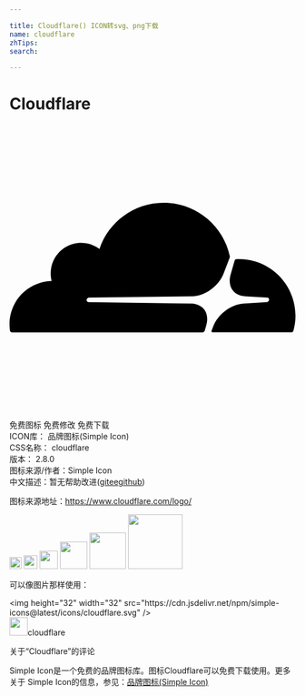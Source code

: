 ```yaml
---

title: Cloudflare() ICON转svg、png下载
name: cloudflare
zhTips: 
search: 

---
```


# Cloudflare  <small style="font-size: 60%;font-weight: 100"></small>

<div id="svg" class="svg-wrap">
<svg role="img" viewBox="0 0 24 24" xmlns="http://www.w3.org/2000/svg"><title>Cloudflare icon</title><path d="M16.5088 16.8447c.1475-.5068.0908-.9707-.1553-1.3154-.2246-.3164-.6045-.499-1.0615-.5205l-8.6592-.1123a.1559.1559 0 0 1-.1333-.0713c-.0283-.042-.0351-.0986-.021-.1553.0278-.084.1123-.1484.2036-.1562l8.7359-.1123c1.0351-.0489 2.1601-.8868 2.5537-1.9136l.499-1.3013c.0215-.0561.0293-.1128.0147-.168-.5625-2.5463-2.835-4.4453-5.5499-4.4453-2.5039 0-4.6284 1.6177-5.3876 3.8614-.4927-.3658-1.1187-.5625-1.794-.499-1.2026.119-2.1665 1.083-2.2861 2.2856-.0283.31-.0069.6128.0635.894C1.5683 13.171 0 14.7754 0 16.752c0 .1748.0142.3515.0352.5273.0141.083.0844.1475.1689.1475h15.9814c.0909 0 .1758-.0645.2032-.1553l.12-.4268zm2.7568-5.5634c-.0771 0-.1611 0-.2383.0112-.0566 0-.1054.0415-.127.0976l-.3378 1.1744c-.1475.5068-.0918.9707.1543 1.3164.2256.3164.6055.498 1.0625.5195l1.8437.1133c.0557 0 .1055.0263.1329.0703.0283.043.0351.1074.0214.1562-.0283.084-.1132.1485-.204.1553l-1.921.1123c-1.041.0488-2.1582.8867-2.5527 1.914l-.1406.3585c-.0283.0713.0215.1416.0986.1416h6.5977c.0771 0 .1474-.0489.169-.126.1122-.4082.1757-.837.1757-1.2803 0-2.6025-2.125-4.727-4.7344-4.727"/></svg>
</div>
<detail full-name='cloudflare'></detail>

<div class="detail-page">
<p>
<span><span class="badge-success badge">免费图标</span> <span class="badge-success badge">免费修改</span>  <span class="badge-success badge">免费下载</span> </span>
<br/>
<span>
ICON库：
<span class="badge-secondary badge">品牌图标(Simple Icon)</span> 
</span>
<br/>
<span>
CSS名称：
<span class="badge-secondary badge">cloudflare</span> 
</span>

<br/>
<span>
版本：
<span class="badge-secondary badge">2.8.0</span> 
</span>
<br/>
<span>图标来源/作者：<span class="badge-light badge">Simple Icon</span></span> 
<br/>
<span class="zh-detail">中文描述：暂无<span class="help-link"><span>帮助改进</span>(<a href="https://gitee.com/liuwave/icon-helper/edit/master/json/brands/cloudflare.json" target="_blank" rel="noopener noreferrer">gitee</a><a href="https://github.com/liuwave/icon-helper/edit/master/json/brands/cloudflare.json" target="_blank" rel="noopener noreferrer">github</a></span>)</span><br/>
</p>
</div><div class="description description alert alert-light"><p>图标来源地址：<a href="https://www.cloudflare.com/logo/" target="_blank" rel="noopener noreferrer">https://www.cloudflare.com/logo/</a></p></div>
<div class="alert alert-dark">
<img height="21" width="21" src="https://cdn.jsdelivr.net/npm/simple-icons@latest/icons/cloudflare.svg" />
<img height="24" width="24" src="https://cdn.jsdelivr.net/npm/simple-icons@latest/icons/cloudflare.svg" />
<img height="32" width="32" src="https://cdn.jsdelivr.net/npm/simple-icons@latest/icons/cloudflare.svg" />
<img height="48" width="48" src="https://cdn.jsdelivr.net/npm/simple-icons@latest/icons/cloudflare.svg" />
<img height="64" width="64" src="https://cdn.jsdelivr.net/npm/simple-icons@latest/icons/cloudflare.svg" />
<img height="96" width="96" src="https://cdn.jsdelivr.net/npm/simple-icons@latest/icons/cloudflare.svg" />

</div>
<div>
  <p>可以像图片那样使用：    
  </p>
  <div class="alert alert-primary" style="font-size: 14px">
    &lt;img height="32" width="32" src="https://cdn.jsdelivr.net/npm/simple-icons@latest/icons/cloudflare.svg" /&gt;
    <copy-btn content='<img height="32" width="32" src="https://cdn.jsdelivr.net/npm/simple-icons@latest/icons/cloudflare.svg" />'></copy-btn>
  </div>
  <div class="alert alert-secondary">
    <img height="32" width="32" src="https://cdn.jsdelivr.net/npm/simple-icons@latest/icons/cloudflare.svg" />cloudflare
    <copy-btn content="cloudflare" btn-title="复制图标名称"></copy-btn>
  </div>
</div>

<Vssue title="关于“Cloudflare”的评论" >关于“Cloudflare”的评论</Vssue>


<div><p>Simple Icon是一个免费的品牌图标库。图标Cloudflare可以免费下载使用。更多关于  Simple Icon的信息，参见：<a target="_blank" href="https://iconhelper.cn/brands.html">品牌图标(Simple Icon)</a>
</p></div>
